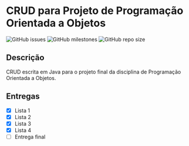 # CRUD para Projeto de Programação Orientada a Objetos

![GitHub issues](https://img.shields.io/github/issues-raw/VictorDMe/crud_poo?color=008000&style=for-the-badge)
![GitHub milestones](https://img.shields.io/github/milestones/open/VictorDMe/crud_poo?label=Entregas%20Pendentes&style=for-the-badge)
![GitHub repo size](https://img.shields.io/github/repo-size/VictorDMe/crud_poo?label=tamanho%20total&style=for-the-badge)

## Descrição
CRUD escrita em Java para o projeto final da disciplina de Programação Orientada a Objetos.

## Entregas
- [x] Lista 1
- [x] Lista 2
- [x] Lista 3
- [x] Lista 4
- [ ] Entrega final
